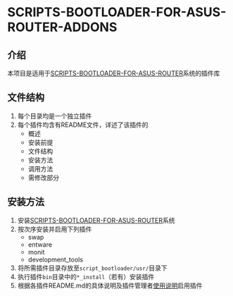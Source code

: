 # SCRIPTS-BOOTLOADER-FOR-ASUS-ROUTER-ADDONS

## 介绍

本项目是适用于[SCRIPTS-BOOTLOADER-FOR-ASUS-ROUTER](https://github.com/JACK-THINK/SCRIPTS-BOOTLOADER-FOR-ASUS-ROUTER)系统的插件库

## 文件结构

1. 每个目录均是一个独立插件
2. 每个插件均含有README文件，详述了该插件的
   - 概述
   - 安装前提
   - 文件结构
   - 安装方法
   - 调用方法
   - 需修改部分

## 安装方法

1. 安装[SCRIPTS-BOOTLOADER-FOR-ASUS-ROUTER](https://github.com/JACK-THINK/SCRIPTS-BOOTLOADER-FOR-ASUS-ROUTER)系统
2. 按次序安装并启用下列插件
   - swap
   - entware
   - monit
   - development_tools
3. 将所需插件目录存放至`script_bootloader/usr/`目录下
4. 执行插件`bin`目录中的`*_install`（若有）安装插件
5. 根据各插件README.md的具体说明及插件管理者[使用说明](https://github.com/JACK-THINK/SCRIPTS-BOOTLOADER-FOR-ASUS-ROUTER/blob/master/How_to_Use.md#%E5%90%AF%E7%94%A8%E7%A6%81%E7%94%A8%E6%8F%92%E4%BB%B6)启用插件